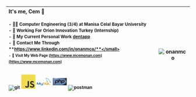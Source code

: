
| <div align="left">It's me, Cem 👋</div> <br> <div align="left"><small>- 🧑‍💻 Computer Engineering (3/4) at **Manisa Celal Bayar University**</small></div><div align="left"><small>- 🤝 Working For **Orion Innovation Turkey (Internship)**</small></div><div align="left"><small>- 🦷 My Current Personal Work [ dentapp](https://github.com/onanmco/dentapp)</small></div><div align="left"><small>- 💬 Contact Me Through **https://www.linkedin.com/in/onanmco/**</small></div><div align="left"><small>- 🔎 Visit My Web Page [https://www.mcemonan.com](https://www.mcemonan.com)</small></div> <br> <p align="left">  <img src="https://www.vectorlogo.zone/logos/git-scm/git-scm-icon.svg" alt="git" width="40" height="40"/>   <img src="https://raw.githubusercontent.com/devicons/devicon/master/icons/javascript/javascript-original.svg" alt="javascript" width="40" height="40"/>   <img src="https://raw.githubusercontent.com/devicons/devicon/master/icons/mysql/mysql-original-wordmark.svg" alt="mysql" width="40" height="40"/>   <img src="https://raw.githubusercontent.com/devicons/devicon/master/icons/php/php-original.svg" alt="php" width="40" height="40"/>   <img src="https://www.vectorlogo.zone/logos/getpostman/getpostman-icon.svg" alt="postman" width="40" height="40"/>  </p> |  <p>&nbsp;<img align="center" src="https://github-readme-stats.vercel.app/api?username=onanmco&show_icons=true&locale=en" alt="onanmco" /></p> |
|--|--|


